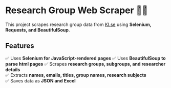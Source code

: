 # Research Group Web Scraper 🕵️‍♂️

This project scrapes research group data from [KI.se](https://ki.se) using **Selenium, Requests, and BeautifulSoup**. 

## Features
✅ Uses **Selenium for JavaScript-rendered pages** 
✅ Uses **BeautifulSoup to parse html pages** 
✅ Scrapes **research groups, subgroups, and researcher details**  
✅ Extracts **names, emails, titles, group names, research subjects**  
✅ Saves data as **JSON and Excel**  

